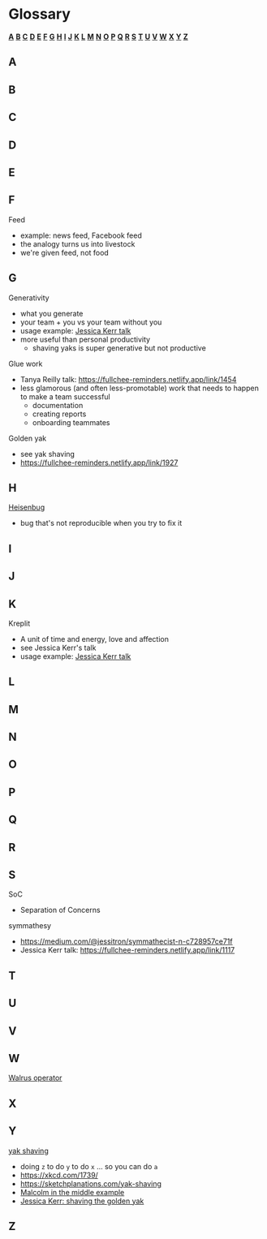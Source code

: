 # Glossary

**[A](#a)** **[B](#b)** **[C](#c)** **[D](#d)** **[E](#e)** **[F](#f)** **[G](#g)** **[H](#h)** **[I](#i)** **[J](#j)** **[K](#k)** **[L](#l)** **[M](#m)** **[N](#n)** **[O](#o)** **[P](#p)** **[Q](#q)** **[R](#r)** **[S](#s)** **[T](#t)** **[U](#u)** **[V](#v)** **[W](#w)** **[X](#x)** **[Y](#y)** **[Z](#z)**

## A

## B

## C

## D

## E

## F

Feed

-   example: news feed, Facebook feed
-   the analogy turns us into livestock
-   we're given feed, not food

## G

Generativity

-   what you generate
-   your team + you vs your team without you
-   usage example: [Jessica Kerr talk](/soft-skills/forget-velocity-lets-talk-acceleration)
-   more useful than personal productivity
    -   shaving yaks is super generative but not productive

Glue work

-   Tanya Reilly talk: https://fullchee-reminders.netlify.app/link/1454
-   less glamorous (and often less-promotable) work that needs to happen to make a team successful
    -   documentation
    -   creating reports
    -   onboarding teammates

Golden yak

-   see yak shaving
-   https://fullchee-reminders.netlify.app/link/1927

## H

[Heisenbug](https://en.wikipedia.org/wiki/Heisenbug)
- bug that's not reproducible when you try to fix it


## I

## J

## K

Kreplit

-   A unit of time and energy, love and affection
-   see Jessica Kerr's talk
-   usage example: [Jessica Kerr talk](/soft-skills/forget-velocity-lets-talk-acceleration)

## L

## M

## N

## O

## P

## Q

## R

## S

SoC

-   Separation of Concerns

symmathesy

-   https://medium.com/@jessitron/symmathecist-n-c728957ce71f
-   Jessica Kerr talk: https://fullchee-reminders.netlify.app/link/1117

## T

## U

## V

## W

[Walrus operator]()

## X

## Y

[yak shaving](https://fullchee-reminders.netlify.app/link/1928)

-   doing `z` to do `y` to do `x` ... so you can do `a`
-   https://xkcd.com/1739/
-   https://sketchplanations.com/yak-shaving
-   [Malcolm in the middle example](https://fullchee-reminders.netlify.app/link/38)
-   [Jessica Kerr: shaving the golden yak](https://www.infoq.com/presentations/easier-software-development/)

## Z

